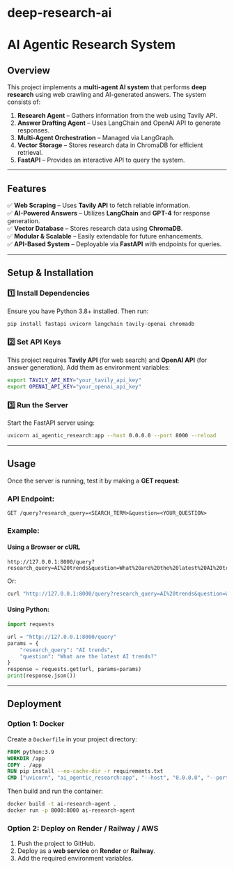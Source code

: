 # deep-research-ai
# AI Agentic Research System

## Overview
This project implements a **multi-agent AI system** that performs **deep research** using web crawling and AI-generated answers. The system consists of:

1. **Research Agent** – Gathers information from the web using Tavily API.
2. **Answer Drafting Agent** – Uses LangChain and OpenAI API to generate responses.
3. **Multi-Agent Orchestration** – Managed via LangGraph.
4. **Vector Storage** – Stores research data in ChromaDB for efficient retrieval.
5. **FastAPI** – Provides an interactive API to query the system.

---

## Features
✅ **Web Scraping** – Uses **Tavily API** to fetch reliable information.  
✅ **AI-Powered Answers** – Utilizes **LangChain** and **GPT-4** for response generation.  
✅ **Vector Database** – Stores research data using **ChromaDB**.  
✅ **Modular & Scalable** – Easily extendable for future enhancements.  
✅ **API-Based System** – Deployable via **FastAPI** with endpoints for queries.  

---

## Setup & Installation
### 1️⃣ Install Dependencies
Ensure you have Python 3.8+ installed. Then run:
```bash
pip install fastapi uvicorn langchain tavily-openai chromadb
```

### 2️⃣ Set API Keys
This project requires **Tavily API** (for web search) and **OpenAI API** (for answer generation). Add them as environment variables:
```bash
export TAVILY_API_KEY="your_tavily_api_key"
export OPENAI_API_KEY="your_openai_api_key"
```

### 3️⃣ Run the Server
Start the FastAPI server using:
```bash
uvicorn ai_agentic_research:app --host 0.0.0.0 --port 8000 --reload
```

---

## Usage
Once the server is running, test it by making a **GET request**:

### API Endpoint:
```
GET /query?research_query=<SEARCH_TERM>&question=<YOUR_QUESTION>
```

### Example:
#### **Using a Browser or cURL**
```
http://127.0.0.1:8000/query?research_query=AI%20trends&question=What%20are%20the%20latest%20AI%20trends?
```
Or:
```bash
curl "http://127.0.0.1:8000/query?research_query=AI%20trends&question=What%20are%20the%20latest%20AI%20trends?"
```

#### **Using Python**:
```python
import requests

url = "http://127.0.0.1:8000/query"
params = {
    "research_query": "AI trends",
    "question": "What are the latest AI trends?"
}
response = requests.get(url, params=params)
print(response.json())
```

---

## Deployment
### **Option 1: Docker**
Create a `Dockerfile` in your project directory:
```dockerfile
FROM python:3.9
WORKDIR /app
COPY . /app
RUN pip install --no-cache-dir -r requirements.txt
CMD ["uvicorn", "ai_agentic_research:app", "--host", "0.0.0.0", "--port", "8000"]
```
Then build and run the container:
```bash
docker build -t ai-research-agent .
docker run -p 8000:8000 ai-research-agent
```

### **Option 2: Deploy on Render / Railway / AWS**
1. Push the project to GitHub.
2. Deploy as a **web service** on **Render** or **Railway**.
3. Add the required environment variables.



